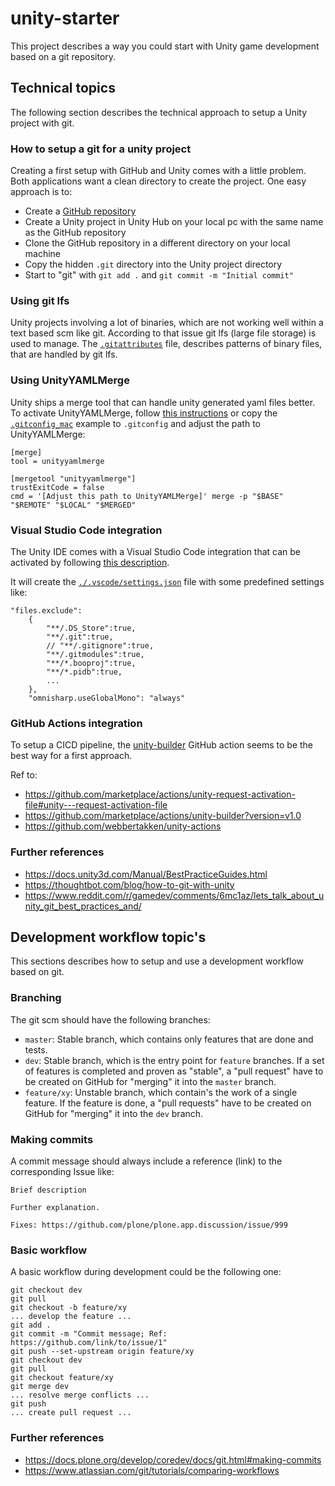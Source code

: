 # unity-starter
This project describes a way you could start with Unity game development based on a git repository.

## Technical topics
The following section describes the technical approach to setup a Unity project with git.

### How to setup a git for a unity project
Creating a first setup with GitHub and Unity comes with a little problem. Both applications want a clean directory to create the project.
One easy approach is to:
- Create a [GitHub repository](https://github.com)
- Create a Unity project in Unity Hub on your local pc with the same name as the GitHub repository
- Clone the GitHub repository in a different directory on your local machine
- Copy the hidden `.git` directory into the Unity project directory
- Start to "git" with `git add .` and `git commit -m "Initial commit"`

### Using git lfs
Unity projects involving a lot of binaries, which are not working well within a text based scm like git. According to that issue git lfs (large file storage) is used to manage.
The [`.gitattributes`](./.gitattributes) file, describes patterns of binary files, that are handled by git lfs.

### Using UnityYAMLMerge
Unity ships a merge tool that can handle unity generated yaml files better. To activate UnityYAMLMerge, follow [this instructions](https://docs.unity3d.com/Manual/SmartMerge.html) or copy the [`.gitconfig_mac`](./.gitconfig_mac) example to `.gitconfig` and adjust the path to UnityYAMLMerge:
```
[merge]
tool = unityyamlmerge

[mergetool "unityyamlmerge"]
trustExitCode = false
cmd = '[Adjust this path to UnityYAMLMerge]' merge -p "$BASE" "$REMOTE" "$LOCAL" "$MERGED"
```

### Visual Studio Code integration
The Unity IDE comes with a Visual Studio Code integration that can be activated by following [this description](https://code.visualstudio.com/docs/other/unity).

It will create the [`./.vscode/settings.json`](./.vscode/settings.json) file with some predefined settings like:
```
"files.exclude":
    {
        "**/.DS_Store":true,
        "**/.git":true,
        // "**/.gitignore":true,
        "**/.gitmodules":true,
        "**/*.booproj":true,
        "**/*.pidb":true,
        ...
    },
    "omnisharp.useGlobalMono": "always"
```

### GitHub Actions integration
To setup a CICD pipeline, the [unity-builder](https://github.com/marketplace/actions/unity-builder?version=v1.0) GitHub action seems to be the best way for a first approach.

Ref to:
- https://github.com/marketplace/actions/unity-request-activation-file#unity---request-activation-file
- https://github.com/marketplace/actions/unity-builder?version=v1.0
- https://github.com/webbertakken/unity-actions

### Further references
- https://docs.unity3d.com/Manual/BestPracticeGuides.html
- https://thoughtbot.com/blog/how-to-git-with-unity
- https://www.reddit.com/r/gamedev/comments/6mc1az/lets_talk_about_unity_git_best_practices_and/

## Development workflow topic's
This sections describes how to setup and use a development workflow based on git.

### Branching
The git scm should have the following branches:
- `master`: Stable branch, which contains only features that are done and tests.
- `dev`: Stable branch, which is the entry point for `feature` branches. If a set of features is completed and proven as "stable", a "pull request" have to be created on GitHub for "merging" it into the `master` branch.
- `feature/xy`: Unstable branch, which contain's the work of a single feature. If the feature is done, a "pull requests" have to be created on GitHub for "merging" it into the `dev` branch.

### Making commits
A commit message should always include a reference (link) to the corresponding Issue like:
```
Brief description

Further explanation.

Fixes: https://github.com/plone/plone.app.discussion/issue/999
```

### Basic workflow
A basic workflow during development could be the following one:
```
git checkout dev
git pull
git checkout -b feature/xy
... develop the feature ...
git add .
git commit -m "Commit message; Ref: https://github.com/link/to/issue/1"
git push --set-upstream origin feature/xy
git checkout dev
git pull
git checkout feature/xy
git merge dev
... resolve merge conflicts ...
git push
... create pull request ...
```

### Further references
- https://docs.plone.org/develop/coredev/docs/git.html#making-commits
- https://www.atlassian.com/git/tutorials/comparing-workflows
